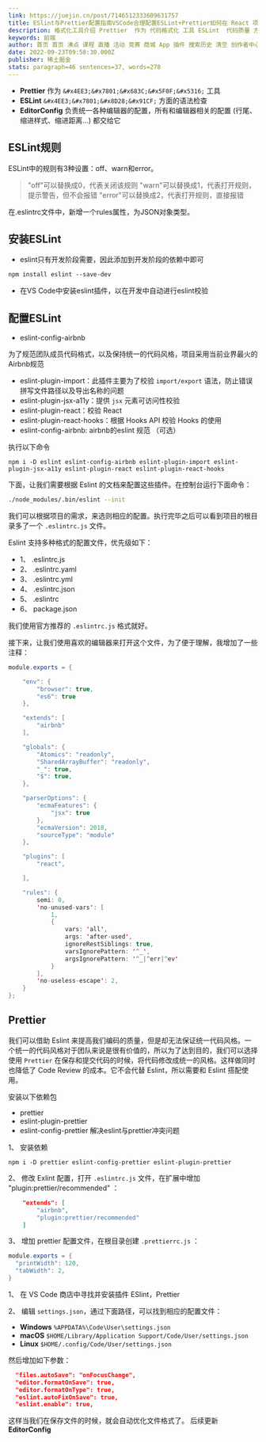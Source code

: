 ```yaml
---
link: https://juejin.cn/post/7146512333609631757
title: ESlint与Prettier配置指南VSCode合理配置ESLint+Prettier如何在 React 项目中整合 Eslint 和 Prettier使用ESLint+Prettier来统一前端代码风格ESLint 之与 Prettier 配合使用
description: 格式化工具介绍 Prettier  作为 代码格式化 工具 ESLint  代码质量 方面的语法检查 EditorConfig 负责统一各种编辑器的配置，所有和编辑器相关的配置 (行尾、缩进样式、缩进
keywords: 前端
author: 首页 首页 沸点 课程 直播 活动 竞赛 商城 App 插件 搜索历史 清空 创作者中心 写文章 发沸点 写笔记 写代码 草稿箱 创作灵感 查看更多 会员 登录 注册
date: 2022-09-23T09:58:30.000Z
publisher: 稀土掘金
stats: paragraph=46 sentences=37, words=278
---
```

* **Prettier** 作为 `&#x4EE3;&#x7801;&#x683C;&#x5F0F;&#x5316;` 工具
* **ESLint** `&#x4EE3;&#x7801;&#x8D28;&#x91CF;` 方面的语法检查
* **EditorConfig** 负责统一各种编辑器的配置，所有和编辑器相关的配置 (行尾、缩进样式、缩进距离...) 都交给它

## ESLint规则

ESLint中的规则有3种设置：off、warn和error。

> "off"可以替换成0，代表关闭该规则
"warn"可以替换成1，代表打开规则，提示警告，但不会报错
"error"可以替换成2，代表打开规则，直接报错

在.eslintrc文件中，新增一个rules属性，为JSON对象类型。

## 安装ESLint

* eslint只有开发阶段需要，因此添加到开发阶段的依赖中即可

```css
npm install eslint --save-dev
```

* 在VS Code中安装eslint插件，以在开发中自动进行eslint校验

## 配置ESLint

* eslint-config-airbnb

为了规范团队成员代码格式，以及保持统一的代码风格，项目采用当前业界最火的Airbnb规范

* eslint-plugin-import：此插件主要为了校验 `import/export` 语法，防止错误拼写文件路径以及导出名称的问题
* eslint-plugin-jsx-a11y：提供 `jsx` 元素可访问性校验
* eslint-plugin-react：校验 React
* eslint-plugin-react-hooks：根据 Hooks API 校验 Hooks 的使用
* eslint-config-airbnb: airbnb的eslint 规范 （可选）

执行以下命令

```arduino
npm i -D eslint eslint-config-airbnb eslint-plugin-import eslint-plugin-jsx-a11y eslint-plugin-react eslint-plugin-react-hooks
```

下面，让我们需要根据 Eslint 的文档来配置这些插件。在控制台运行下面命令：

```bash
./node_modules/.bin/eslint --init
```

我们可以根据项目的需求，来选则相应的配置。执行完毕之后可以看到项目的根目录多了一个 `.eslintrc.js` 文件。

Eslint 支持多种格式的配置文件，优先级如下：

* 1、 .eslintrc.js
* 2、 .eslintrc.yaml
* 3、 .eslintrc.yml
* 4、 .eslintrc.json
* 5、 .eslintrc
* 6、 package.json

我们使用官方推荐的 `.eslintrc.js` 格式就好。

接下来，让我们使用喜欢的编辑器来打开这个文件，为了便于理解，我增加了一些注释：

```java
module.exports = {

    "env": {
        "browser": true,
        "es6": true
    },

    "extends": [
        "airbnb"
    ],

    "globals": {
        "Atomics": "readonly",
        "SharedArrayBuffer": "readonly",
        "_": true,
        "$": true,
    },

    "parserOptions": {
        "ecmaFeatures": {
            "jsx": true
        },
        "ecmaVersion": 2018,
        "sourceType": "module"
    },

    "plugins": [
        "react",

    ],

    "rules": {
        semi: 0,
        'no-unused-vars': [
            1,
            {
                vars: 'all',
                args: 'after-used',
                ignoreRestSiblings: true,
                varsIgnorePattern: '^_',
                argsIgnorePattern: '^_|^err|^ev'
            }
        ],
        'no-useless-escape': 2,
    }
};
```

## Prettier

我们可以借助 Eslint 来提高我们编码的质量，但是却无法保证统一代码风格。一个统一的代码风格对于团队来说是很有价值的，所以为了达到目的，我们可以选择使用 `Prettier` 在保存和提交代码的时候，将代码修改成统一的风格。这样做同时也降低了 Code Review 的成本。它不会代替 Eslint，所以需要和 Eslint 搭配使用。

安装以下依赖包

* prettier
* eslint-plugin-prettier
* eslint-config-prettier 解决eslint与prettier冲突问题

1、 安装依赖

```arduino
npm i -D prettier eslint-config-prettier eslint-plugin-prettier
```

2、 修改 Exlint 配置，打开 `.eslintrc.js` 文件，在扩展中增加 "plugin:prettier/recommended" ：

```json
    "extends": [
        "airbnb",
        "plugin:prettier/recommended"
    ]
```

3、 增加 prettier 配置文件，在根目录创建 `.prettierrc.js` ：

```java
module.exports = {
  "printWidth": 120,
  "tabWidth": 2,
}
```

1、 在 VS Code 商店中寻找并安装插件 ESlint，Prettier

2、 编辑 `settings.json`，通过下面路径，可以找到相应的配置文件：

* **Windows** `%APPDATA%\Code\User\settings.json`
* **macOS** `$HOME/Library/Application Support/Code/User/settings.json`
* **Linux** `$HOME/.config/Code/User/settings.json`

然后增加如下参数：

```json
  "files.autoSave": "onFocusChange",
  "editor.formatOnSave": true,
  "editor.formatOnType": true,
  "eslint.autoFixOnSave": true,
  "eslint.enable": true,
```

这样当我们在保存文件的时候，就会自动优化文件格式了。 后续更新 **EditorConfig**
